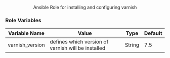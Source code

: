 <p align="center"> Ansible Role for installing and configuring varnish
    <br> 
</p>


### Role Variables

| Variable Name | Value | Type | Default |
| ------ | ------ | ------ | ------ |
| varnish_version | defines which version of varnish will be installed | String | 7.5 |
